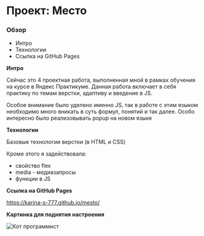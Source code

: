 # Проект: Место

### Обзор
* Интро
* Технологии
* Ссылка на GitHub Pages

**Интро**

Сейчас это 4 проектная работа, выполненная мной в рамках обучения на курсе в Яндекс Практикуме.
Данная работа включает в себя практику по темам верстки, адаптиву и введение в JS.

Особое внимание было уделено именно JS, так в работе с этим языком необходимо много вникать в суть формул, понятий и так далее.
Особо интересно было реализовывать popup на новом языке

**Технологии**

Базовые технологии верстки (в HTML и CSS)

Кроме этого я задействовала:
* свойство flex
* media - медиазапросы
* функции в JS


**Ссылка на GitHub Pages**

https://karina-s-777.github.io/mesto/

**Картинка для поднятия настроения**

![Кот программист](https://github.com/mesto/blob/main/1668774241_damion-club-p-kotik-programmist-instagram-2.jpg)